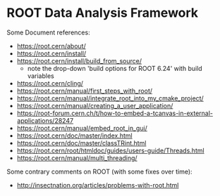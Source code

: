 # ROOT Data Analysis Framework

Some Document references:
* https://root.cern/about/
* https://root.cern/install/
* https://root.cern/install/build_from_source/
  * note the drop-down 'build options for ROOT 6.24' with build variables
* https://root.cern/cling/
* https://root.cern/manual/first_steps_with_root/
* https://root.cern/manual/integrate_root_into_my_cmake_project/
* https://root.cern/manual/creating_a_user_application/
* https://root-forum.cern.ch/t/how-to-embed-a-tcanvas-in-external-applications/28247
* https://root.cern/manual/embed_root_in_gui/
* https://root.cern/doc/master/index.html
* https://root.cern/doc/master/classTRint.html
* https://root.cern/root/htmldoc/guides/users-guide/Threads.html
* https://root.cern/manual/multi_threading/

Some contrary comments on ROOT (with some fixes over time):
* http://insectnation.org/articles/problems-with-root.html
